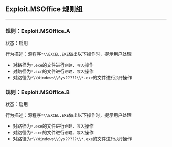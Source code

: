 ## Exploit.MSOffice 规则组

---

### 规则：Exploit.MSOffice.A

状态：启用

行为描述：源程序`*\\EXCEL.EXE`做出以下操作时，提示用户处理

* 对路径为`*.exe`的文件进行`创建`、`写入`操作
* 对路径为`*.scr`的文件进行`创建`、`写入`操作
* 对路径为`*\\Windows\\Sys?????\\*.exe`的文件进行`执行`操作

### 规则：Exploit.MSOffice.B

状态：启用

行为描述：源程序`*\\EXCEL.EXE`做出以下操作时，提示用户处理

* 对路径为`*.exe`的文件进行`创建`、`写入`操作
* 对路径为`*.scr`的文件进行`创建`、`写入`操作
* 对路径为`*\\Windows\\Sys?????\\*.exe`的文件进行`执行`操作

